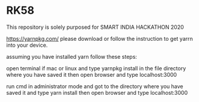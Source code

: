 # RK58
This repository is solely purposed for SMART INDIA HACKATHON 2020 

https://yarnpkg.com/ please download or follow the instruction to get yarrn into your device.

assuming you have installed yarn follow these steps:

open terminal if mac or linux and type yarnpkg install in the file directory where you have saved it then open browser and type localhost:3000

run cmd in administrator mode and got to the directory where you have saved it and type yarn install then open browser and type localhost:3000
